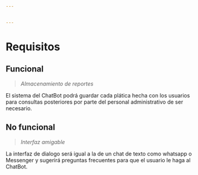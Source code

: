```yaml
---


---
```


<h1 id="requisitos">Requisitos</h1>
<h2 id="funcional">Funcional</h2>
<blockquote>
<p><em>Almacenamiento de reportes</em></p>
</blockquote>
<p>El sistema del ChatBot podrá guardar cada plática hecha con los usuarios para consultas posteriores por parte del personal administrativo de ser necesario.</p>
<h2 id="no-funcional">No funcional</h2>
<blockquote>
<p><em>Interfaz amigable</em></p>
</blockquote>
<p>La interfaz de dialogo será igual a la de un chat de texto como whatsapp o Messenger y sugerirá preguntas frecuentes para que el usuario le haga al ChatBot.</p>

